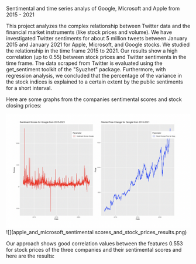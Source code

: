 Sentimental and time series analys of Google, Microsoft and Apple from 2015 - 2021

This project analyzes the complex relationship between Twitter data and the financial market instruments (like stock prices and volume). We have investigated Twitter sentiments for about 5 million tweets between January 2015 and January 2021 for Apple, Microsoft, and Google stocks. We studied the relationship in the time frame 2015 to 2021. Our results show a high correlation (up to 0.55) between stock prices and Twitter sentiments in the time frame. The data scraped from Twitter is evaluated using the get_sentiment toolkit of the "Syuzhet" package. Furthermore, with regression analysis, we concluded that the percentage of the variance in the stock indices is explained to a certain extent by the public sentiments for a short interval.

Here are some graphs from the companies sentimental scores and stock closing prices:

![](google_sentimenal_scores_and_stock_prices_results.png)
![](apple_and_microsoft_sentimental scores_and_stock_prices_results.png)

Our approach shows good correlation values between the features 0.553 for stock prices of the three companies and their sentimental scores and here are the results:
![]()

